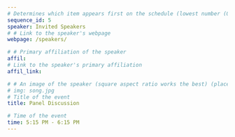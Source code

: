 ```yaml
---
# Determines which item appears first on the schedule (lowest number (0) appears first)
sequence_id: 5
speaker: Invited Speakers
# # Link to the speaker's webpage
webpage: /speakers/

# # Primary affiliation of the speaker
affil: 
# Link to the speaker's primary affiliation
affil_link: 

# # An image of the speaker (square aspect ratio works the best) (place in the `assets/img/speakers` directory)
# img: song.jpg
# Title of the event
title: Panel Discussion

# Time of the event
time: 5:15 PM - 6:15 PM
---
```

